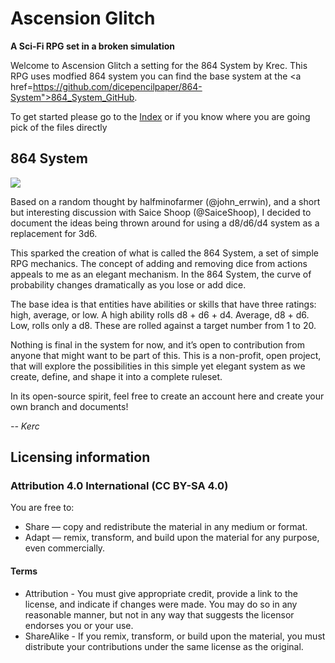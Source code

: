 # Ascension Glitch
**A Sci-Fi RPG set in a broken simulation**

Welcome to Ascension Glitch a setting for the 864 System by Krec. This RPG uses modfied 864 system you can find the base system at the <a href=https://github.com/dicepencilpaper/864-System">864_System_GitHub</a>. 

To get started please go to the <a href="https://github.com/Saice/864-System/blob/master/index.md">Index</a> or if you know where you are going pick of the files directly



## 864 System

<img src="https://github.com/dicepencilpaper/864-System/blob/master/864_400w.jpg" />

Based on a random thought by halfminofarmer (@john_errwin), and a short but interesting discussion with Saice Shoop (@SaiceShoop), I decided to document the ideas being thrown around for using a d8/d6/d4 system as a replacement for 3d6.

This sparked the creation of what is called the 864 System, a set of simple RPG mechanics. The concept of adding and removing dice from actions appeals to me as an elegant mechanism. In the 864 System, the curve of probability changes dramatically as you lose or add dice.


The base idea is that entities have abilities or skills that have three ratings: high, average, or low. A high ability rolls d8 + d6 + d4. Average, d8 + d6. Low, rolls only a d8. These are rolled against a target number from 1 to 20.

Nothing is final in the system for now, and it’s open to contribution from anyone that might want to be part of this. This is a non-profit, open project, that will explore the possibilities in this simple yet elegant system as we create, define, and shape it into a complete ruleset.

In its open-source spirit, feel free to create an account here and create your own branch and documents!

_-- Kerc_

## Licensing information

### Attribution 4.0 International (CC BY-SA 4.0)

You are free to:
* Share — copy and redistribute the material in any medium or format.
* Adapt — remix, transform, and build upon the material for any purpose, even commercially.

#### Terms
* Attribution - You must give appropriate credit, provide a link to the license, and indicate if changes were made. You may do so in any reasonable manner, but not in any way that suggests the licensor endorses you or your use.
* ShareAlike - If you remix, transform, or build upon the material, you must distribute your contributions under the same license as the original.
